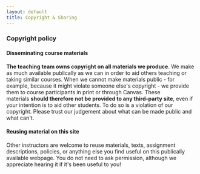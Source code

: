 ```yaml
---
layout: default
title: Copyright & Sharing
---
```


### Copyright policy

#### Disseminating course materials

**The teaching team owns copyright on all materials we produce**. We make as much available publically as we can in order to aid others teaching or taking similar courses. When we cannot make materials public - for example, because it might violate someone else's copyright - we provide them to course participants in print or through Canvas. These materials **should therefore not be provided to any third-party site**, even if your intention is to aid other students. To do so is a violation of our copyright. Please trust our judgement about what can be made public and what can't.

#### Reusing material on this site

Other instructors are welcome to reuse materials, texts, assignment descriptions, policies, or anything else you find useful on this publically available webpage. You do not need to ask permission, although we appreciate hearing it if it's been useful to you!
